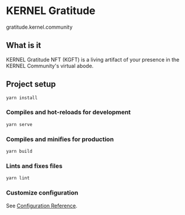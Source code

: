 # KERNEL Gratitude
gratitude.kernel.community

## What is it
KERNEL Gratitude NFT (KGFT) is a living artifact of your presence in the KERNEL Community's virtual abode.
## Project setup
```
yarn install
```

### Compiles and hot-reloads for development
```
yarn serve
```

### Compiles and minifies for production
```
yarn build
```

### Lints and fixes files
```
yarn lint
```

### Customize configuration
See [Configuration Reference](https://cli.vuejs.org/config/).
